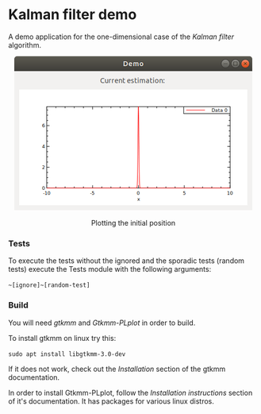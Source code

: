 # Kalman filter demo

A demo application for the one-dimensional case of the _Kalman filter_ algorithm.

<p align="center"><img src="initial_position_plot.png" alt="Initial position on plot" /></p>
<p align="center">Plotting the initial position</p>

### Tests

To execute the tests without the ignored and the sporadic tests (random tests) execute the Tests module with the following arguments:

`~[ignore]~[random-test]`

### Build

You will need _gtkmm_ and _Gtkmm-PLplot_ in order to build.

To install gtkmm on linux try this:

`sudo apt install libgtkmm-3.0-dev`

If it does not work, check out the _Installation_ section of the gtkmm documentation.

In order to install Gtkmm-PLplot, follow the _Installation instructions_ section of it's documentation. It has packages for various linux distros.
